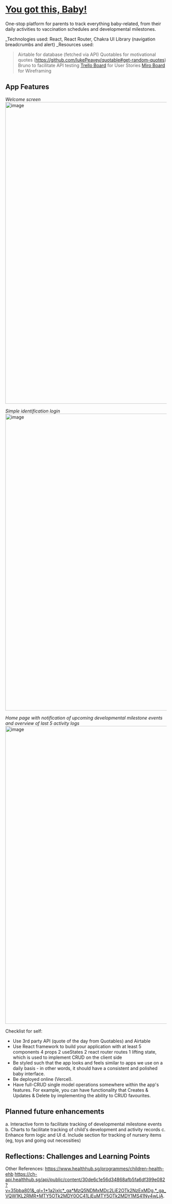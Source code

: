 # [You got this, Baby!](https://yougotthis-baby.vercel.app/)

One-stop platform for parents to track everything baby-related, from their daily activities to vaccination schedules and developmental milestones.

_Technologies used: React, React Router, Chakra UI Library (navigation breadcrumbs and alert)
_Resources used:
> Airtable for database
> (fetched via API) Quotables for motivational quotes (https://github.com/lukePeavey/quotable#get-random-quotes)
> Bruno to facilitate API testing
> [Trello Board](https://trello.com/b/YbITqdl3/one-stop-baby-tracking-app-youve-got-this-baby) for User Stories
> [Miro Board](https://miro.com/app/board/uXjVNQJDDXY=/#tpicker-content) for Wireframing

## App Features

_Welcome screen_
<img width="941" alt="image" src="https://github.com/jx0906/yougotthisBaby/assets/142247158/b7dde736-851c-4974-9258-a292c671cad4">


_Simple identification login_
<img width="926" alt="image" src="https://github.com/jx0906/yougotthisBaby/assets/142247158/e970c1c4-6e1e-453f-a89d-15b0e1f11d20">

_Home page with notification of upcoming developmental milestone events and overview of last 5 activity logs_
<img width="929" alt="image" src="https://github.com/jx0906/yougotthisBaby/assets/142247158/9d3e623e-ba1f-42dd-b0e9-96afcb771cde">


Checklist for self:

- Use 3rd party API (quote of the day from Quotables) and Airtable
- Use React framework to build your application with at least
  5 components
  4 props
  2 useStates
  2 react router routes
  1 lifting state, which is used to implement CRUD on the client side
- Be styled such that the app looks and feels similar to apps we use on a daily basis - in other words, it should have a consistent and polished baby interface.
- Be deployed online (Vercel).
- Have full-CRUD single model operations somewhere within the app's features. For example, you can have functionality that Creates & Updates & Delete by implementing the ability to CRUD favourites.

## Planned future enhancements

a. Interactive form to facilitate tracking of developmental milestone events
b. Charts to facilitate tracking of child's development and activity records
c. Enhance form logic and UI
d. Include section for tracking of nursery items (eg, toys and going out necessities)

## Reflections: Challenges and Learning Points


Other References:
https://www.healthhub.sg/programmes/children-health-ehb
https://ch-api.healthhub.sg/api/public/content/30de6c1e56d34868afb5fa6df399e082?v=35bba801&_gl=1*1a2ixlc*_ga*MzQ5NDMxMDc2LjE2OTk2NzExMDg.*_ga_VQW1KL2RMR*MTY5OTk2MDY0OC41LjEuMTY5OTk2MDY1MS41Ny4wLjA.

